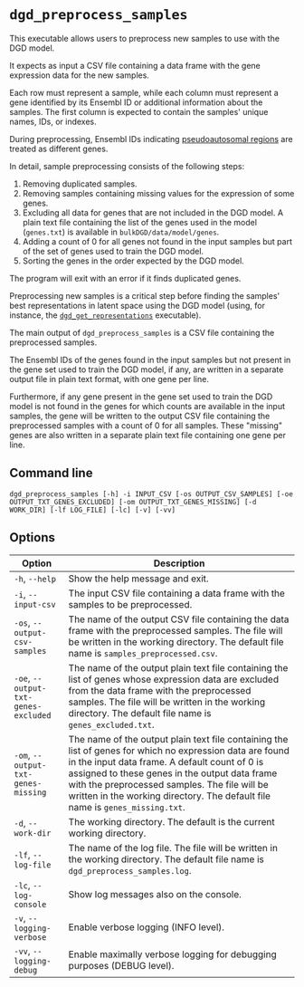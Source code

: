 # `dgd_preprocess_samples`

This executable allows users to preprocess new samples to use with the DGD model.

It expects as input a CSV file containing a data frame with the gene expression data for the new samples.

Each row must represent a sample, while each column must represent a gene identified by its Ensembl ID or additional information about the samples. The first column is expected to contain the samples' unique names, IDs, or indexes.

During preprocessing, Ensembl IDs indicating [pseudoautosomal regions](http://www.ensembl.org/info/genome/genebuild/human_PARS.html) are treated as different genes.

In detail, sample preprocessing consists of the following steps:

1. Removing duplicated samples.
2. Removing samples containing missing values for the expression of some genes.
3. Excluding all data for genes that are not included in the DGD model. A plain text file containing the list of the genes used in the model (`genes.txt`) is available in `bulkDGD/data/model/genes`.
4. Adding a count of 0 for all genes not found in the input samples but part of the set of genes used to train the DGD model.
5. Sorting the genes in the order expected by the DGD model.

The program will exit with an error if it finds duplicated genes.

Preprocessing new samples is a critical step before finding the samples' best representations in latent space using the DGD model (using, for instance, the [`dgd_get_representations`](#dgd_get_representations) executable).

The main output of `dgd_preprocess_samples` is a CSV file containing the preprocessed samples.

The Ensembl IDs of the genes found in the input samples but not present in the gene set used to train the DGD model, if any, are written in a separate output file in plain text format, with one gene per line. 

Furthermore, if any gene present in the gene set used to train the DGD model is not found in the genes for which counts are available in the input samples, the gene will be written to the output CSV file containing the preprocessed samples with a count of 0 for all samples. These "missing" genes are also written in a separate plain text file containing one gene per line.

## Command line

```
dgd_preprocess_samples [-h] -i INPUT_CSV [-os OUTPUT_CSV_SAMPLES] [-oe OUTPUT_TXT_GENES_EXCLUDED] [-om OUTPUT_TXT_GENES_MISSING] [-d WORK_DIR] [-lf LOG_FILE] [-lc] [-v] [-vv]
```

## Options

| Option                               | Description                                                  |
| ------------------------------------ | ------------------------------------------------------------ |
| `-h`, `--help`                       | Show the help message and exit.                              |
| `-i`, `--input-csv`                  | The input CSV file containing a data frame with the samples to be preprocessed. |
| `-os`, `--output-csv-samples`        | The name of the output CSV file containing the data frame with the preprocessed samples. The file will be written in the working directory. The default file name is `samples_preprocessed.csv`. |
| `-oe`, `--output-txt-genes-excluded` | The name of the output plain text file containing the list of genes whose expression data are excluded from the data frame with the preprocessed samples. The file will be written in the working directory. The default file name is `genes_excluded.txt`. |
| `-om`, `--output-txt-genes-missing`  | The name of the output plain text file containing the list of genes for which no expression data are found in the input data frame. A default count of 0 is assigned to these genes in the output data frame with the preprocessed samples. The file will be written in the working directory. The default file name is `genes_missing.txt`. |
| `-d`, `--work-dir`                   | The working directory. The default is the current working directory. |
| `-lf`, `--log-file`                  | The name of the log file. The file will be written in the working directory. The default file name is `dgd_preprocess_samples.log`. |
| `-lc`, `--log-console`               | Show log messages also on the console.                       |
| `-v`, `--logging-verbose`            | Enable verbose logging (INFO level).                         |
| `-vv`, `--logging-debug`             | Enable maximally verbose logging for debugging purposes (DEBUG level). |
